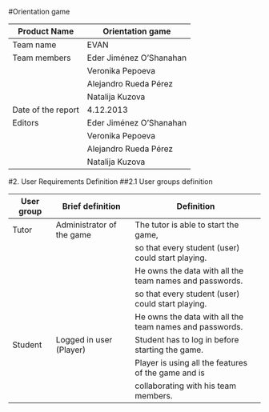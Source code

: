 #Orientation game

| Product Name        | Orientation game         |
|---------------------|--------------------------|
| Team name           | EVAN                     |                         | 
| Team members        | Eder Jiménez O’Shanahan  |
|                     | Veronika Pepoeva         |
|                     | Alejandro Rueda Pérez    |
|                     | Natalija Kuzova          |
| Date of the report  | 4.12.2013                |
| Editors             | Eder Jiménez O’Shanahan  |
|                     | Veronika Pepoeva         |
|                     | Alejandro Rueda Pérez    | 
|                     | Natalija Kuzova          |


#2. User Requirements Definition
##2.1 User groups definition

 | User group | Brief definition          | Definition                                              |
 |------------|---------------------------|---------------------------------------------------------|
 | Tutor      | Administrator of the game | The tutor is able to start the game,                    |
 |            |                           | so that every student (user) could start playing.       |
 |            |                           | He owns the data with all the team names and passwords. |
 |            |                           | so that every student (user) could start playing.       |
 |            |                           | He owns the data with all the team names and passwords. |
 | Student    | Logged in user (Player)   | Student has to log in before starting the game.         |
 |            |                           | Player is using all the features of the game and is     |
 |            |                           | collaborating with his team members.                    |



